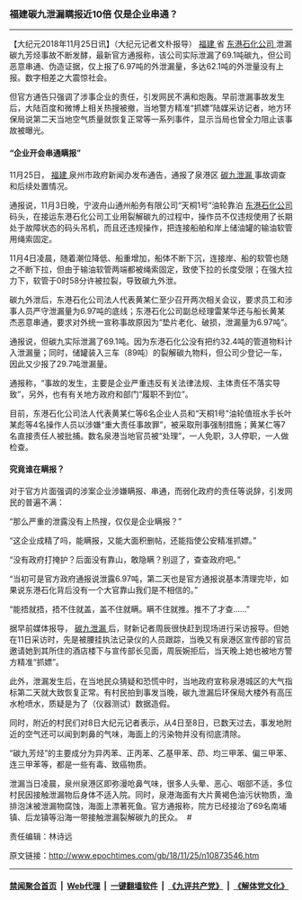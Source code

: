 ### 福建碳九泄漏瞒报近10倍 仅是企业串通？
------------------------

<p>
 【大纪元2018年11月25日讯】（大纪元记者文朴报导）
 <a href="http://www.epochtimes.com/gb/tag/%E7%A6%8F%E5%BB%BA.html">
  福建
 </a>
 省
 <a href="http://www.epochtimes.com/gb/tag/%E4%B8%9C%E6%B8%AF%E7%9F%B3%E5%8C%96%E5%85%AC%E5%8F%B8.html">
  东港石化公司
 </a>
 泄漏碳九芳烃事故不断发酵，最新官方通报称，该公司实际泄漏了69.1吨碳九，但公司恶意串通、伪造证据，仅上报了6.97吨的外泄漏量，多达62.1吨的外泄量没有上报。数字相差之大震惊社会。
</p>
<p>
 但官方通告只强调了涉事企业的责任，引发网民不满和炮轰。早前泄漏事故发生后，大陆百度和微博上相关热搜被撤，当地警方精准“抓嫖”陆媒采访记者，地方环保局说第二天当地空气质量就恢复正常等一系列事件，显示当局也曾全力阻止该事故被曝光。
</p>
<h4>
 <strong>
  “企业开会串通瞒报”
 </strong>
</h4>
<p>
 11月25日，
 <a href="http://www.epochtimes.com/gb/tag/%E7%A6%8F%E5%BB%BA.html">
  福建
 </a>
 泉州市政府新闻办发布通告，通报了泉港区
 <a href="http://www.epochtimes.com/gb/tag/%E7%A2%B3%E4%B9%9D%E6%B3%84%E6%BC%8F.html">
  碳九泄漏
 </a>
 事故调查和后续处置情况。
</p>
<p>
 通报说，11月3日晚，宁波舟山通州船务有限公司“天桐1号”油轮靠泊
 <a href="http://www.epochtimes.com/gb/tag/%E4%B8%9C%E6%B8%AF%E7%9F%B3%E5%8C%96%E5%85%AC%E5%8F%B8.html">
  东港石化公司
 </a>
 码头，在接运东港石化公司工业用裂解碳九的过程中，操作员不仅违规使用了长期处于故障状态的码头吊机，而且还违规操作，把连接船舶和岸上储油罐的输油软管用绳索固定。
</p>
<p>
 11月4日凌晨，随着潮位降低、船重增加，船体不断下沉，连接岸、船的软管也随之不断下拉，但由于输油软管两端都被绳索固定，致使下拉的长度受限；在强大拉力下，软管于0时58分许被拉裂，导致碳九外泄。
</p>
<p>
 碳九外泄后，东港石化公司法人代表黄某仁至少召开两次相关会议，要求员工和涉事人员严守泄漏量为6.97吨的底线；东港石化公司副总经理雷某华还与船长黄某杰恶意串通，要求对外统一宣称事故原因为“垫片老化、破损，泄漏量为6.97吨”。
</p>
<p>
 通报说，但碳九实际泄漏了69.1吨。因为东港石化公没有把约32.4吨的管道物料计入泄漏量；同时，储罐装入三车（89吨）的裂解碳九物料，但公司少登记一车，因此又少报了29.7吨泄漏量。
</p>
<p>
 通报称，“事故的发生，主要是企业严重违反有关法律法规、主体责任不落实导致”，另外，也有有关地方政府和部门“履职不到位”。
</p>
<p>
 目前，东港石化公司法人代表黄某仁等6名企业人员和“天桐1号”油轮值班水手长叶某彪等4名操作人员以涉嫌“重大责任事故罪”，被采取刑事强制措施；黄某仁等7名直接责任人被批捕。数名泉港当地官员被“处理”，一人免职，3人停职，一人做检查。
</p>
<h4>
 <strong>
  究竟谁在瞒报？
 </strong>
</h4>
<p>
 对于官方片面强调的涉案企业涉嫌瞒报、串通，而弱化政府的责任等说辞，引发网民的普遍不满：
</p>
<p>
 “那么严重的泄露没有上热搜，仅仅是企业瞒报？”
</p>
<p>
 “这企业成精了吗，能瞒报，又能大面积删帖，还能指使公安精准抓嫖。”
</p>
<p>
 “没有政府打掩护？后面没有靠山，敢隐瞒？别逗了，查查政府吧。”
</p>
<p>
 “当初可是官方政府通报说泄露6.97吨，第二天也是官方通报说基本清理完毕，如果说东港石化背后没有一个大官靠山我们是不相信的。”
</p>
<p>
 “能捂就捂，捂不住就盖，盖不住就瞒。瞒不住就推。推不了才查……”
</p>
<p>
 据早前媒体报导，
 <a href="http://www.epochtimes.com/gb/tag/%E7%A2%B3%E4%B9%9D%E6%B3%84%E6%BC%8F.html">
  碳九泄漏
 </a>
 后，财新记者周辰很快赶到现场进行采访报导。但她在11日采访时，先是被腰挂执法记录仪的人员跟踪，当晚又有泉港区宣传部的官员邀请她到其所住的酒店楼下与宣传部长见面，周辰婉拒后，当天晚上她也被地方警方精准“抓嫖”。
</p>
<p>
 此外，泄漏发生后，在当地民众猜疑和恐慌中时，当地政府宣称泉港城区的大气指标第二天就大致恢复正常。有村民拍到事发当晚，碳九泄漏后环保局大楼外有高压水枪喷水，质疑是为了（仪器测试）数据造假。
</p>
<p>
 同时，附近的村民们对8日大纪元记者表示，从4日至8日，已数天过去，事发地附近的空气还可以闻到刺鼻的气味，海面上的污染物并没有彻底清除。
</p>
<p>
 “碳九芳烃”的主要成分为异丙苯、正丙苯、乙基甲苯、茚、均三甲苯、偏三甲苯、连三甲苯等，都是一些有毒、致癌物质。
</p>
<p>
 泄漏当日凌晨，泉州泉港区即弥漫呛鼻气味，很多人头晕、恶心、咽部不适，多位村民因接触泄漏物后身体不适入院。同时，泉港海面有大片黄褐色油污状物质，渔排泡沫被泄漏物腐蚀，海面上漂著死鱼。官方通报称，院方已经接治了69名南埔镇、后龙镇等沿海一带接触泄漏裂解碳九的民众。  #
</p>
<p>
 责任编辑：林诗远
</p>
<p>
</p>

原文链接：http://www.epochtimes.com/gb/18/11/25/n10873546.htm


------------------------
#### [禁闻聚合首页](https://github.com/gfw-breaker/banned-news/blob/master/README.md) &nbsp;|&nbsp; [Web代理](https://github.com/gfw-breaker/open-proxy/blob/master/README.md) &nbsp;|&nbsp; [一键翻墙软件](https://github.com/gfw-breaker/nogfw/blob/master/README.md) &nbsp;|&nbsp; [《九评共产党》](https://github.com/gfw-breaker/9ping.md/blob/master/README.md#九评之一评共产党是什么) &nbsp;|&nbsp; [《解体党文化》](https://github.com/gfw-breaker/jtdwh.md/blob/master/README.md#绪论)